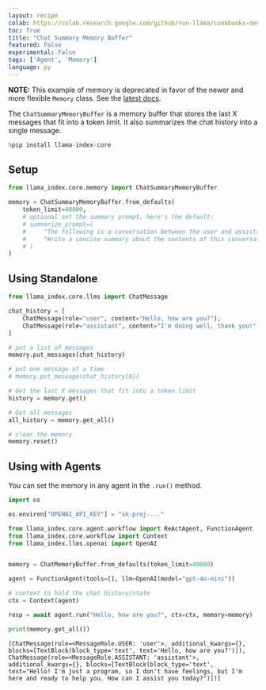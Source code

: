 ```yaml
---
layout: recipe
colab: https://colab.research.google.com/github/run-llama/cookbooks-demo/blob/main/notebooks/agent/memory/summary_memory_buffer.ipynb
toc: True
title: "Chat Summary Memory Buffer"
featured: False
experimental: False
tags: ['Agent', 'Memory']
language: py
---
```

**NOTE:** This example of memory is deprecated in favor of the newer and more flexible `Memory` class. See the [latest docs](https://docs.llamaindex.ai/en/stable/module_guides/deploying/agents/memory/).

The `ChatSummaryMemoryBuffer` is a memory buffer that stores the last X messages that fit into a token limit. It also summarizes the chat history into a single message.



```python
%pip install llama-index-core
```

## Setup


```python
from llama_index.core.memory import ChatSummaryMemoryBuffer

memory = ChatSummaryMemoryBuffer.from_defaults(
    token_limit=40000,
    # optional set the summary prompt, here's the default:
    # summarize_prompt=(
    #     "The following is a conversation between the user and assistant. "
    #     "Write a concise summary about the contents of this conversation."
    # )
)
```

## Using Standalone


```python
from llama_index.core.llms import ChatMessage

chat_history = [
    ChatMessage(role="user", content="Hello, how are you?"),
    ChatMessage(role="assistant", content="I'm doing well, thank you!"),
]

# put a list of messages
memory.put_messages(chat_history)

# put one message at a time
# memory.put_message(chat_history[0])
```


```python
# Get the last X messages that fit into a token limit
history = memory.get()
```


```python
# Get all messages
all_history = memory.get_all()
```


```python
# clear the memory
memory.reset()
```

## Using with Agents

You can set the memory in any agent in the `.run()` method.


```python
import os

os.environ["OPENAI_API_KEY"] = "sk-proj-..."
```


```python
from llama_index.core.agent.workflow import ReActAgent, FunctionAgent
from llama_index.core.workflow import Context
from llama_index.llms.openai import OpenAI


memory = ChatMemoryBuffer.from_defaults(token_limit=40000)

agent = FunctionAgent(tools=[], llm=OpenAI(model="gpt-4o-mini"))

# context to hold the chat history/state
ctx = Context(agent)
```


```python
resp = await agent.run("Hello, how are you?", ctx=ctx, memory=memory)
```


```python
print(memory.get_all())
```

    [ChatMessage(role=<MessageRole.USER: 'user'>, additional_kwargs={}, blocks=[TextBlock(block_type='text', text='Hello, how are you?')]), ChatMessage(role=<MessageRole.ASSISTANT: 'assistant'>, additional_kwargs={}, blocks=[TextBlock(block_type='text', text="Hello! I'm just a program, so I don't have feelings, but I'm here and ready to help you. How can I assist you today?")])]

